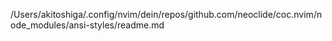 /Users/akitoshiga/.config/nvim/dein/repos/github.com/neoclide/coc.nvim/node_modules/ansi-styles/readme.md